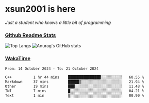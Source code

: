 # xsun2001 is here

*Just a student who knows a little bit of programming*

### [Github Readme Stats](https://github.com/anuraghazra/github-readme-stats)

![Top Langs](https://github-readme-stats.vercel.app/api/top-langs/?username=xsun2001&layout=compact&theme=radical) ![Anurag's GitHub stats](https://github-readme-stats.vercel.app/api?username=xsun2001&show_icons=true&theme=radical)

### [WakaTime](https://wakatime.com)

<!--START_SECTION:waka-->

```txt
From: 14 October 2024 - To: 21 October 2024

C++          1 hr 44 mins    ███████████████░░░░░░░░░░   60.55 %
Markdown     37 mins         █████▒░░░░░░░░░░░░░░░░░░░   21.94 %
Other        19 mins         ███░░░░░░░░░░░░░░░░░░░░░░   11.48 %
INI          7 mins          █░░░░░░░░░░░░░░░░░░░░░░░░   04.21 %
Text         1 min           ▒░░░░░░░░░░░░░░░░░░░░░░░░   00.90 %
```

<!--END_SECTION:waka-->
